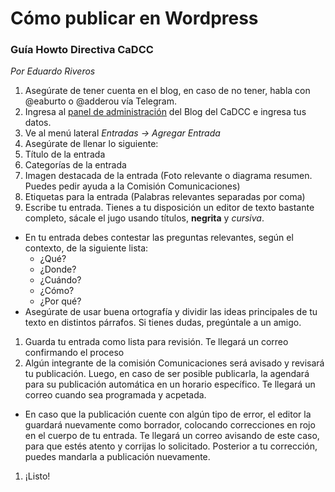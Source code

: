 # Cómo publicar en Wordpress
### Guía Howto Directiva CaDCC
_Por Eduardo Riveros_

1. Asegúrate de tener cuenta en el blog, en caso de no tener, habla con @eaburto o @adderou vía Telegram.
1. Ingresa al [panel de administración](https://www.cadcc.cl/wp-login.php) del Blog del CaDCC e ingresa tus datos.
1. Ve al menú lateral _Entradas -> Agregar Entrada_
1. Asegúrate de llenar lo siguiente:
  1. Título de la entrada
  1. Categorías de la entrada
  1. Imagen destacada de la entrada (Foto relevante o diagrama resumen. Puedes pedir ayuda a la Comisión Comunicaciones)
  1. Etiquetas para la entrada (Palabras relevantes separadas por coma)
1. Escribe tu entrada. Tienes a tu disposición un editor de texto bastante completo, sácale el jugo usando títulos, **negrita** y _cursiva_. 
  * En tu entrada debes contestar las preguntas relevantes, según el contexto, de la siguiente lista:
    * ¿Qué?
    * ¿Donde?
    * ¿Cuándo?
    * ¿Cómo?
    * ¿Por qué?
  * Asegúrate de usar buena ortografía y dividir las ideas principales de tu texto en distintos párrafos. Si tienes dudas, pregúntale a un amigo.
1. Guarda tu entrada como lista para revisión. Te llegará un correo confirmando el proceso
1. Algún integrante de la comisión Comunicaciones será avisado y revisará tu publicación. Luego, en caso de ser posible publicarla, la agendará para su publicación automática en un horario específico. Te llegará un correo cuando sea programada y acpetada.
  * En caso que la publicación cuente con algún tipo de error, el editor la guardará nuevamente como borrador, colocando correcciones en rojo en el cuerpo de tu entrada. Te llegará un correo avisando de este caso, para que estés atento y corrijas lo solicitado. Posterior a tu corrección, puedes mandarla a publicación nuevamente.
1. ¡Listo!

